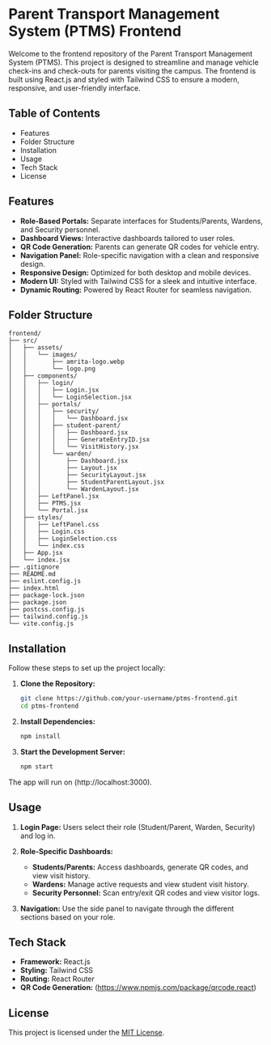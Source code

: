 # Parent Transport Management System (PTMS) Frontend

Welcome to the frontend repository of the Parent Transport Management System (PTMS). This project is designed to streamline and manage vehicle check-ins and check-outs for parents visiting the campus. The frontend is built using React.js and styled with Tailwind CSS to ensure a modern, responsive, and user-friendly interface.

## Table of Contents

- Features
- Folder Structure
- Installation
- Usage
- Tech Stack
- License

## Features

- **Role-Based Portals:** Separate interfaces for Students/Parents, Wardens, and Security personnel.
- **Dashboard Views:** Interactive dashboards tailored to user roles.
- **QR Code Generation:** Parents can generate QR codes for vehicle entry.
- **Navigation Panel:** Role-specific navigation with a clean and responsive design.
- **Responsive Design:** Optimized for both desktop and mobile devices.
- **Modern UI:** Styled with Tailwind CSS for a sleek and intuitive interface.
- **Dynamic Routing:** Powered by React Router for seamless navigation.

## Folder Structure

```
frontend/
├── src/
│   ├── assets/
│   │   └── images/
│   │       ├── amrita-logo.webp
│   │       └── logo.png
│   ├── components/
│   │   ├── login/
│   │   │   ├── Login.jsx
│   │   │   └── LoginSelection.jsx
│   │   ├── portals/
│   │   │   ├── security/
│   │   │   │   └── Dashboard.jsx
│   │   │   ├── student-parent/
│   │   │   │   ├── Dashboard.jsx
│   │   │   │   ├── GenerateEntryID.jsx
│   │   │   │   └── VisitHistory.jsx
│   │   │   └── warden/
│   │   │       ├── Dashboard.jsx
│   │   │       ├── Layout.jsx
│   │   │       ├── SecurityLayout.jsx
│   │   │       ├── StudentParentLayout.jsx
│   │   │       └── WardenLayout.jsx
│   │   ├── LeftPanel.jsx
│   │   ├── PTMS.jsx
│   │   └── Portal.jsx
│   ├── styles/
│   │   ├── LeftPanel.css
│   │   ├── Login.css
│   │   ├── LoginSelection.css
│   │   └── index.css
│   ├── App.jsx
│   └── index.jsx
├── .gitignore
├── README.md
├── eslint.config.js
├── index.html
├── package-lock.json
├── package.json
├── postcss.config.js
├── tailwind.config.js
└── vite.config.js
```

## Installation

Follow these steps to set up the project locally:

1. **Clone the Repository:**

   ```bash
   git clone https://github.com/your-username/ptms-frontend.git
   cd ptms-frontend
   ```

2. **Install Dependencies:**

   ```bash
   npm install
   ```

3. **Start the Development Server:**

   ```bash
   npm start
   ```

The app will run on (http://localhost:3000).

## Usage

1. **Login Page:**
   Users select their role (Student/Parent, Warden, Security) and log in.

2. **Role-Specific Dashboards:**

   - **Students/Parents:** Access dashboards, generate QR codes, and view visit history.
   - **Wardens:** Manage active requests and view student visit history.
   - **Security Personnel:** Scan entry/exit QR codes and view visitor logs.

3. **Navigation:**
   Use the side panel to navigate through the different sections based on your role.

## Tech Stack

- **Framework:** React.js
- **Styling:** Tailwind CSS
- **Routing:** React Router
- **QR Code Generation:** (https://www.npmjs.com/package/qrcode.react)


## License

This project is licensed under the [MIT License](LICENSE).

